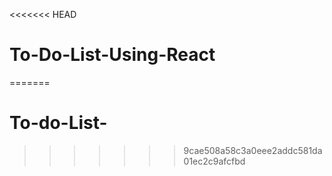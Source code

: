 <<<<<<< HEAD
# To-Do-List-Using-React
=======
# To-do-List-
>>>>>>> 9cae508a58c3a0eee2addc581da01ec2c9afcfbd

